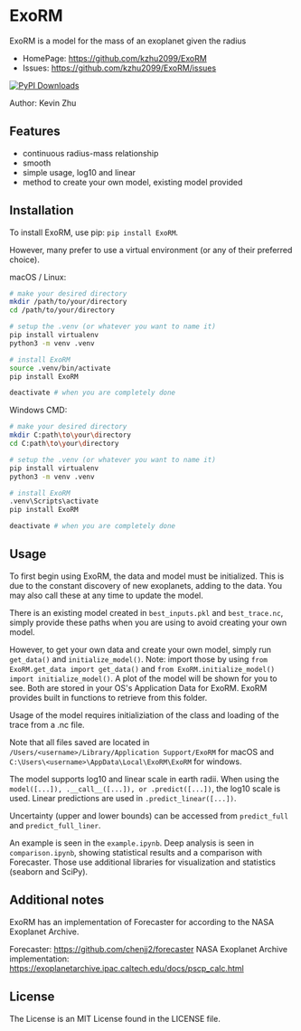 # ExoRM

ExoRM is a model for the mass of an exoplanet given the radius

- HomePage: https://github.com/kzhu2099/ExoRM
- Issues: https://github.com/kzhu2099/ExoRM/issues

[![PyPI Downloads](https://static.pepy.tech/badge/ExoRM)](https://pepy.tech/projects/ExoRM)

Author: Kevin Zhu

## Features

- continuous radius-mass relationship
- smooth
- simple usage, log10 and linear
- method to create your own model, existing model provided

## Installation

To install ExoRM, use pip: ```pip install ExoRM```.

However, many prefer to use a virtual environment (or any of their preferred choice).

macOS / Linux:

```sh
# make your desired directory
mkdir /path/to/your/directory
cd /path/to/your/directory

# setup the .venv (or whatever you want to name it)
pip install virtualenv
python3 -m venv .venv

# install ExoRM
source .venv/bin/activate
pip install ExoRM

deactivate # when you are completely done
```

Windows CMD:

```sh
# make your desired directory
mkdir C:path\to\your\directory
cd C:path\to\your\directory

# setup the .venv (or whatever you want to name it)
pip install virtualenv
python3 -m venv .venv

# install ExoRM
.venv\Scripts\activate
pip install ExoRM

deactivate # when you are completely done
```

## Usage

To first begin using ExoRM, the data and model must be initialized. This is due to the constant discovery of new exoplanets, adding to the data. You may also call these at any time to update the model.

There is an existing model created in `best_inputs.pkl` and `best_trace.nc`, simply provide these paths when you are using to avoid creating your own model.

However, to get your own data and create your own model, simply run `get_data()` and `initialize_model()`. Note: import those by using `from ExoRM.get_data import get_data()` and `from ExoRM.initialize_model() import initialize_model()`. A plot of the model will be shown for you to see. Both are stored in your OS's Application Data for ExoRM. ExoRM provides built in functions to retrieve from this folder.

Usage of the model requires initializiation of the class and loading of the trace from a .nc file.

Note that all files saved are located in `/Users/<username>/Library/Application Support/ExoRM` for macOS and `C:\Users\<username>\AppData\Local\ExoRM\ExoRM` for windows.

The model supports log10 and linear scale in earth radii. When using the `model([...]), .__call__([...]), or .predict([...])`, the log10 scale is used. Linear predictions are used in `.predict_linear([...])`.

Uncertainty (upper and lower bounds) can be accessed from `predict_full` and `predict_full_liner`.

An example is seen in the `example.ipynb`. Deep analysis is seen in `comparison.ipynb`, showing statistical results and a comparison with Forecaster. Those use additional libraries for visualization and statistics (seaborn and SciPy).

## Additional notes

ExoRM has an implementation of Forecaster for according to the NASA Exoplanet Archive.

Forecaster: https://github.com/chenjj2/forecaster
NASA Exoplanet Archive implementation: https://exoplanetarchive.ipac.caltech.edu/docs/pscp_calc.html

## License

The License is an MIT License found in the LICENSE file.